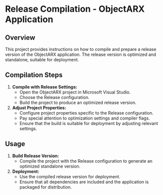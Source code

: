 # Release Compilation - ObjectARX Application
## Overview
This project provides instructions on how to compile and prepare a release version of the ObjectARX application. The release version is optimized and standalone, suitable for deployment.
## Compilation Steps
1. **Compile with Release Settings:**
   - Open the ObjectARX project in Microsoft Visual Studio.
   - Choose the Release configuration.
   - Build the project to produce an optimized release version.
2. **Adjust Project Properties:**
   - Configure project properties specific to the Release configuration.
   - Pay special attention to optimization settings and compiler flags.
   - Ensure that the build is suitable for deployment by adjusting relevant settings.
## Usage
1. **Build Release Version:**
   - Compile the project with the Release configuration to generate an optimized standalone version.
2. **Deployment:**
   - Use the compiled release version for deployment.
   - Ensure that all dependencies are included and the application is packaged for distribution.